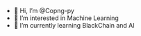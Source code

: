 - 👋 Hi, I’m @Copng-py
- 👀 I’m interested in Machine Learning
- 🌱 I’m currently learning BlackChain and AI

<!---
Copng-py/Copng-py is a ✨ special ✨ repository because its `README.md` (this file) appears on your GitHub profile.
You can click the Preview link to take a look at your changes.
--->
